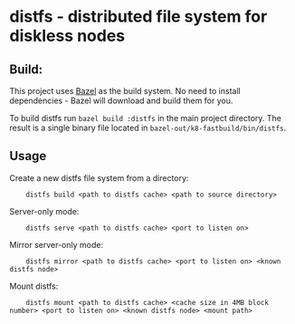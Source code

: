 # distfs - distributed file system for diskless nodes

## Build:
This project uses [Bazel](https://bazel.build/) as the build system. No need to install dependencies - Bazel will download and build them for you.

To build distfs run `bazel build :distfs` in the main project directory. The result is a single binary file located in `bazel-out/k8-fastbuild/bin/distfs`.

## Usage
Create a new distfs file system from a directory:
```
    distfs build <path to distfs cache> <path to source directory>
```
Server-only mode:
```
    distfs serve <path to distfs cache> <port to listen on>
```
Mirror server-only mode:
```
    distfs mirror <path to distfs cache> <port to listen on> <known distfs node>
```
Mount distfs:
```
    distfs mount <path to distfs cache> <cache size in 4MB block number> <port to listen on> <known distfs node> <mount path>
```

